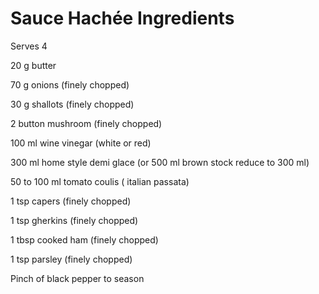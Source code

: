 # Sauce Hachée Ingredients
Serves 4

20 g butter 

70 g onions (finely chopped)

30 g shallots (finely chopped)

2 button mushroom (finely chopped)

100 ml wine vinegar (white or red)

300 ml home style demi glace (or 500 ml brown stock reduce to 300 ml)

50 to 100 ml tomato coulis ( italian passata)

1 tsp capers (finely chopped)

1 tsp gherkins (finely chopped)

1 tbsp cooked ham (finely chopped)

1 tsp parsley (finely chopped)

Pinch of black pepper to season



